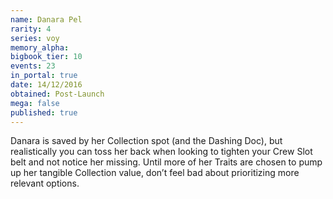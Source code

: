 ```yaml
---
name: Danara Pel
rarity: 4
series: voy
memory_alpha:
bigbook_tier: 10
events: 23
in_portal: true
date: 14/12/2016
obtained: Post-Launch
mega: false
published: true
---
```


Danara is saved by her Collection spot (and the Dashing Doc), but realistically you can toss her back when looking to tighten your Crew Slot belt and not notice her missing. Until more of her Traits are chosen to pump up her tangible Collection value, don’t feel bad about prioritizing more relevant options.
